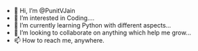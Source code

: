 - 👋 Hi, I’m @PunitVJain
- 👀 I’m interested in Coding....
- 🌱 I’m currently learning Python with different aspects...
- 💞️ I’m looking to collaborate on anything which help me grow...
- 📫 How to reach me, anywhere.

<!---
PunitVJain/PunitVJain is a ✨ special ✨ repository because its `README.md` (this file) appears on your GitHub profile.
You can click the Preview link to take a look at your changes.
--->
